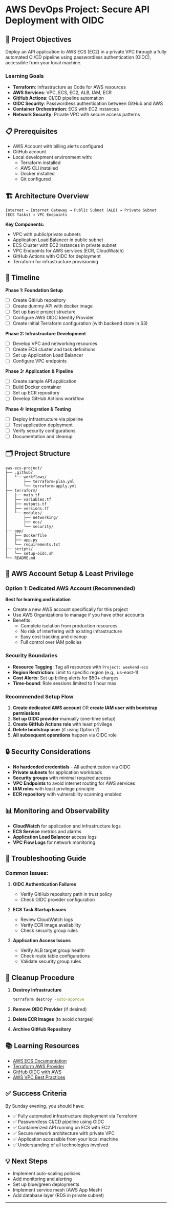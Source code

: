 # AWS DevOps Project: Secure API Deployment with OIDC

## 🎯 Project Objectives

Deploy an API application to AWS ECS (EC2) in a private VPC through a fully automated CI/CD pipeline using passwordless authentication (OIDC), accessible from your local machine.

### Learning Goals
- **Terraform**: Infrastructure as Code for AWS resources
- **AWS Services**: VPC, ECS, EC2, ALB, IAM, ECR
- **GitHub Actions**: CI/CD pipeline automation
- **OIDC Security**: Passwordless authentication between GitHub and AWS
- **Container Orchestration**: ECS with EC2 instances
- **Network Security**: Private VPC with secure access patterns

## 📋 Prerequisites

- AWS Account with billing alerts configured
- GitHub account
- Local development environment with:
  - Terraform installed
  - AWS CLI installed
  - Docker installed
  - Git configured

## 🏗️ Architecture Overview

```
Internet → Internet Gateway → Public Subnet (ALB) → Private Subnet (ECS Tasks) → VPC Endpoints
```

**Key Components:**
- VPC with public/private subnets
- Application Load Balancer in public subnet
- ECS Cluster with EC2 instances in private subnet
- VPC Endpoints for AWS services (ECR, CloudWatch)
- GitHub Actions with OIDC for deployment
- Terraform for infrastructure provisioning

## 📅 Timeline

**Phase 1: Foundation Setup**
- [ ] Create GitHub repository
- [ ] Create dummy API with docker image
- [ ] Set up basic project structure
- [ ] Configure AWS OIDC Identity Provider
- [ ] Create initial Terraform configuration (with backend store in S3)

**Phase 2: Infrastructure Development**
- [ ] Develop VPC and networking resources
- [ ] Create ECS cluster and task definitions
- [ ] Set up Application Load Balancer
- [ ] Configure VPC endpoints

**Phase 3: Application & Pipeline**
- [ ] Create sample API application
- [ ] Build Docker container
- [ ] Set up ECR repository
- [ ] Develop GitHub Actions workflow

**Phase 4: Integration & Testing**
- [ ] Deploy infrastructure via pipeline
- [ ] Test application deployment
- [ ] Verify security configurations
- [ ] Documentation and cleanup

## 🗂️ Project Structure

```
aws-ecs-project/
├── .github/
│   └── workflows/
│       ├── terraform-plan.yml
│       └── terraform-apply.yml
├── terraform/
│   ├── main.tf
│   ├── variables.tf
│   ├── outputs.tf
│   ├── versions.tf
│   └── modules/
│       ├── networking/
│       ├── ecs/
│       └── security/
├── app/
│   ├── Dockerfile
│   ├── app.py 
│   └── requirements.txt
├── scripts/
│   └── setup-oidc.sh
└── README.md
```

## 👤 AWS Account Setup & Least Privilege

### Option 1: Dedicated AWS Account (Recommended)
**Best for learning and isolation**
- Create a new AWS account specifically for this project
- Use AWS Organizations to manage if you have other accounts
- Benefits:
  - Complete isolation from production resources
  - No risk of interfering with existing infrastructure
  - Easy cost tracking and cleanup
  - Full control over IAM policies

### Security Boundaries
- **Resource Tagging**: Tag all resources with `Project: weekend-ecs`
- **Region Restriction**: Limit to specific region (e.g., us-east-1)
- **Cost Alerts**: Set up billing alerts for $50+ charges
- **Time-bound**: Role sessions limited to 1 hour max

### Recommended Setup Flow
1. **Create dedicated AWS account** OR **create IAM user with bootstrap permissions**
2. **Set up OIDC provider** manually (one-time setup)
3. **Create GitHub Actions role** with least privilege
4. **Delete bootstrap user** (if using Option 2)
5. **All subsequent operations** happen via OIDC role

## 🔒 Security Considerations

- **No hardcoded credentials** - All authentication via OIDC
- **Private subnets** for application workloads
- **Security groups** with minimal required access
- **VPC Endpoints** to avoid internet routing for AWS services
- **IAM roles** with least privilege principle
- **ECR repository** with vulnerability scanning enabled

## 📊 Monitoring and Observability

- **CloudWatch** for application and infrastructure logs
- **ECS Service** metrics and alarms
- **Application Load Balancer** access logs
- **VPC Flow Logs** for network monitoring

## 🚨 Troubleshooting Guide

### Common Issues:
1. **OIDC Authentication Failures**
   - Verify GitHub repository path in trust policy
   - Check OIDC provider configuration

2. **ECS Task Startup Issues**
   - Review CloudWatch logs
   - Verify ECR image availability
   - Check security group rules

3. **Application Access Issues**
   - Verify ALB target group health
   - Check route table configurations
   - Validate security group rules

## 🧹 Cleanup Procedure

1. **Destroy Infrastructure**
   ```bash
   terraform destroy -auto-approve
   ```

2. **Remove OIDC Provider** (if desired)
3. **Delete ECR Images** (to avoid charges)
4. **Archive GitHub Repository**

## 📚 Learning Resources

- [AWS ECS Documentation](https://docs.aws.amazon.com/ecs/)
- [Terraform AWS Provider](https://registry.terraform.io/providers/hashicorp/aws/latest/docs)
- [GitHub OIDC with AWS](https://docs.github.com/en/actions/deployment/security-hardening-your-deployments/configuring-openid-connect-in-amazon-web-services)
- [AWS VPC Best Practices](https://docs.aws.amazon.com/vpc/latest/userguide/vpc-security-best-practices.html)

## ✅ Success Criteria

By Sunday evening, you should have:
- ✅ Fully automated infrastructure deployment via Terraform
- ✅ Passwordless CI/CD pipeline using OIDC
- ✅ Containerized API running on ECS with EC2
- ✅ Secure network architecture with private VPC
- ✅ Application accessible from your local machine
- ✅ Understanding of all technologies involved

## 💡 Next Steps

- Implement auto-scaling policies
- Add monitoring and alerting
- Set up blue/green deployments
- Implement service mesh (AWS App Mesh)
- Add database layer (RDS in private subnet)

---
